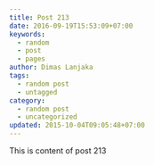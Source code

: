 ```yaml
---
title: Post 213
date: 2016-09-19T15:53:09+07:00
keywords:
  - random
  - post
  - pages
author: Dimas Lanjaka
tags:
  - random post
  - untagged
category:
  - random post
  - uncategorized
updated: 2015-10-04T09:05:48+07:00
---
```

This is content of post 213